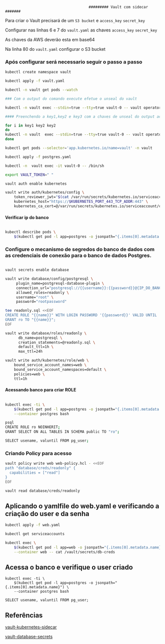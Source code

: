                                           ######### Vault com sidecar #######

Para criar o Vault precisará de um ```S3 bucket``` e ```access_key``` ```secret_key```

Configurar nas linhas  6 e 7  do ```vault.yaml``` as chaves ```access_key```  ```secret_key```

As chaves da AWS deverão esta em base64

Na linha 80 do ```vault.yaml``` configurar o S3 bucket

### Após configurar será necessario seguir o passo a passo

```bash
kubectl create namespace vault

kubectl apply -f vault.yaml

kubectl -n vault get pods --watch

### Com o output do comando execute efetue o unseal do vault

kubectl -n vault exec --stdin=true --tty=true vault-0 -- vault operator init

#### Preenchendo a key1,key2 e key3 com a chaves de unseal do output acima

for i in key1 key2 key2
do
kubectl -n vault  exec --stdin=true --tty=true vault-0 -- vault operator unseal $i
done

kubectl get pods --selector='app.kubernetes.io/name=vault' -n vault

kubectl apply -f postgres.yaml

kubectl -n  vault exec -it vault-0 -- /bin/sh

export VAULT_TOKEN=" "

vault auth enable kubernetes

vault write auth/kubernetes/config \
    token_reviewer_jwt="$(cat /var/run/secrets/kubernetes.io/serviceaccount/token)" \
    kubernetes_host="https://$KUBERNETES_PORT_443_TCP_ADDR:443" \
    kubernetes_ca_cert=@/var/run/secrets/kubernetes.io/serviceaccount/ca.crt
```

#### Verificar ip do banco

```bash

kubectl describe pods \
    $(kubectl get pod -l app=postgres -o jsonpath="{.items[0].metadata.name}") | grep IP

````
### Configure o mecanismo de segredos do banco de dados com as credenciais de conexão para o banco de dados Postgres.

```bash

vault secrets enable database

vault write database/config/postgresql \
     plugin_name=postgresql-database-plugin \
     connection_url="postgresql://{{username}}:{{password}}@{IP_DO_BANCO}/postgres?sslmode=disable" \
     allowed_roles=readonly \
     username="root" \
     password="rootpassword"

tee readonly.sql <<EOF
CREATE ROLE "{{name}}" WITH LOGIN PASSWORD '{{password}}' VALID UNTIL '{{expiration}}' INHERIT;
GRANT ro TO "{{name}}";
EOF

vault write database/roles/readonly \
      db_name=postgresql \
      creation_statements=@readonly.sql \
      default_ttl=1h \
      max_ttl=24h

vault write auth/kubernetes/role/web \
    bound_service_account_names=web \
    bound_service_account_namespaces=default \
    policies=web \
    ttl=1h

```

#### Acessando banco para criar ROLE

```bash

kubectl exec -ti \
    $(kubectl get pod -l app=postgres -o jsonpath="{.items[0].metadata.name}") \
    --container postgres bash

psql
CREATE ROLE ro NOINHERIT;
GRANT SELECT ON ALL TABLES IN SCHEMA public TO "ro";

SELECT usename, valuntil FROM pg_user;

```
### Criando Policy para acesso

```bash
vault policy write web web-policy.hcl - <<EOF
path "database/creds/readonly" {
  capabilities = ["read"]
}
EOF

vault read database/creds/readonly

```
## Aplicando o yamlfile do web.yaml e verificando a criação do user e da senha

```bash
kubectl apply -f web.yaml

kubectl get serviceaccounts

kubectl exec \
    $(kubectl get pod -l app=web -o jsonpath="{.items[0].metadata.name}") \
    --container web -- cat /vault/secrets/db-creds
```
## Acessa o banco e verifique o user criado
```
kubectl exec -ti \
    $(kubectl get pod -l app=postgres -o jsonpath="{.items[0].metadata.name}") \
    --container postgres bash

SELECT usename, valuntil FROM pg_user;

```
## Referências

[vault-kubernetes-sidecar](https://learn.hashicorp.com/tutorials/vault/kubernetes-sidecar)

[vault-database-secrets](https://learn.hashicorp.com/tutorials/vault/database-secrets)

